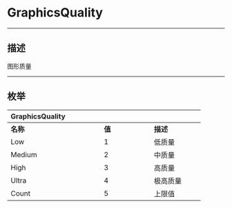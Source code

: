 # GraphicsQuality

------------------------------------------------------------------------------------------
## 描述

图形质量

------------------------------------------------------------------------------------------
## 枚举

|<div style="width:200px">GraphicsQuality</div>|<div style="width:100px"></div>|<div style="width:100px"></div>|
|:---|:---|:---|
|**名称**|**值**|**描述**|
|	Low|1|低质量|
|	Medium|2|中质量|
|	High|3|高质量|
|	Ultra|4|极高质量|
|	Count|5|上限值|
